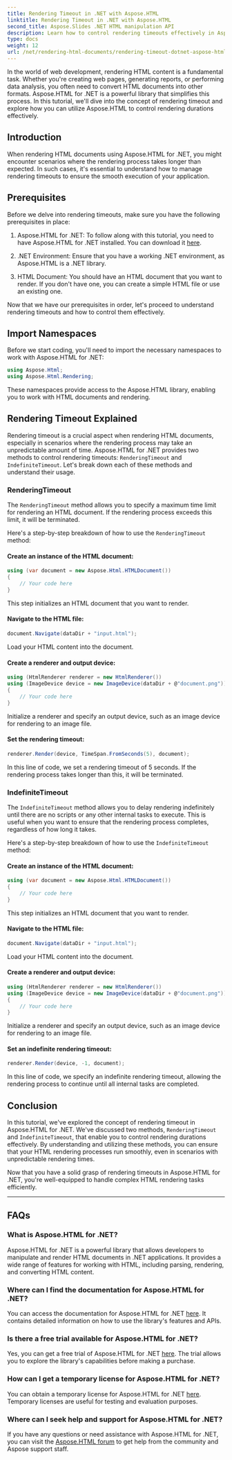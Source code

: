 ```yaml
---
title: Rendering Timeout in .NET with Aspose.HTML
linktitle: Rendering Timeout in .NET with Aspose.HTML
second_title: Aspose.Slides .NET HTML manipulation API
description: Learn how to control rendering timeouts effectively in Aspose.HTML for .NET. Explore rendering options and ensure smooth HTML document rendering.
type: docs
weight: 12
url: /net/rendering-html-documents/rendering-timeout-dotnet-aspose-html/
---
```


In the world of web development, rendering HTML content is a fundamental task. Whether you're creating web pages, generating reports, or performing data analysis, you often need to convert HTML documents into other formats. Aspose.HTML for .NET is a powerful library that simplifies this process. In this tutorial, we'll dive into the concept of rendering timeout and explore how you can utilize Aspose.HTML to control rendering durations effectively.

## Introduction

When rendering HTML documents using Aspose.HTML for .NET, you might encounter scenarios where the rendering process takes longer than expected. In such cases, it's essential to understand how to manage rendering timeouts to ensure the smooth execution of your application.

## Prerequisites

Before we delve into rendering timeouts, make sure you have the following prerequisites in place:

1. Aspose.HTML for .NET: To follow along with this tutorial, you need to have Aspose.HTML for .NET installed. You can download it [here](https://releases.aspose.com/html/net/).

2. .NET Environment: Ensure that you have a working .NET environment, as Aspose.HTML is a .NET library.

3. HTML Document: You should have an HTML document that you want to render. If you don't have one, you can create a simple HTML file or use an existing one.

Now that we have our prerequisites in order, let's proceed to understand rendering timeouts and how to control them effectively.

## Import Namespaces

Before we start coding, you'll need to import the necessary namespaces to work with Aspose.HTML for .NET:

```csharp
using Aspose.Html;
using Aspose.Html.Rendering;
```

These namespaces provide access to the Aspose.HTML library, enabling you to work with HTML documents and rendering.

## Rendering Timeout Explained

Rendering timeout is a crucial aspect when rendering HTML documents, especially in scenarios where the rendering process may take an unpredictable amount of time. Aspose.HTML for .NET provides two methods to control rendering timeouts: `RenderingTimeout` and `IndefiniteTimeout`. Let's break down each of these methods and understand their usage.

### RenderingTimeout

The `RenderingTimeout` method allows you to specify a maximum time limit for rendering an HTML document. If the rendering process exceeds this limit, it will be terminated.

Here's a step-by-step breakdown of how to use the `RenderingTimeout` method:

#### Create an instance of the HTML document:

   ```csharp
   using (var document = new Aspose.Html.HTMLDocument())
   {
       // Your code here
   }
   ```

   This step initializes an HTML document that you want to render.

#### Navigate to the HTML file:

   ```csharp
   document.Navigate(dataDir + "input.html");
   ```

   Load your HTML content into the document.

#### Create a renderer and output device:

   ```csharp
   using (HtmlRenderer renderer = new HtmlRenderer())
   using (ImageDevice device = new ImageDevice(dataDir + @"document.png"))
   {
       // Your code here
   }
   ```

   Initialize a renderer and specify an output device, such as an image device for rendering to an image file.

#### Set the rendering timeout:

   ```csharp
   renderer.Render(device, TimeSpan.FromSeconds(5), document);
   ```

   In this line of code, we set a rendering timeout of 5 seconds. If the rendering process takes longer than this, it will be terminated.

### IndefiniteTimeout

The `IndefiniteTimeout` method allows you to delay rendering indefinitely until there are no scripts or any other internal tasks to execute. This is useful when you want to ensure that the rendering process completes, regardless of how long it takes.

Here's a step-by-step breakdown of how to use the `IndefiniteTimeout` method:

#### Create an instance of the HTML document:

   ```csharp
   using (var document = new Aspose.Html.HTMLDocument())
   {
       // Your code here
   }
   ```

   This step initializes an HTML document that you want to render.

#### Navigate to the HTML file:

   ```csharp
   document.Navigate(dataDir + "input.html");
   ```

   Load your HTML content into the document.

#### Create a renderer and output device:

   ```csharp
   using (HtmlRenderer renderer = new HtmlRenderer())
   using (ImageDevice device = new ImageDevice(dataDir + @"document.png"))
   {
       // Your code here
   }
   ```

   Initialize a renderer and specify an output device, such as an image device for rendering to an image file.

#### Set an indefinite rendering timeout:

   ```csharp
   renderer.Render(device, -1, document);
   ```

   In this line of code, we specify an indefinite rendering timeout, allowing the rendering process to continue until all internal tasks are completed.

## Conclusion

In this tutorial, we've explored the concept of rendering timeout in Aspose.HTML for .NET. We've discussed two methods, `RenderingTimeout` and `IndefiniteTimeout`, that enable you to control rendering durations effectively. By understanding and utilizing these methods, you can ensure that your HTML rendering processes run smoothly, even in scenarios with unpredictable rendering times.

Now that you have a solid grasp of rendering timeouts in Aspose.HTML for .NET, you're well-equipped to handle complex HTML rendering tasks efficiently.

---

## FAQs

### What is Aspose.HTML for .NET?
   Aspose.HTML for .NET is a powerful library that allows developers to manipulate and render HTML documents in .NET applications. It provides a wide range of features for working with HTML, including parsing, rendering, and converting HTML content.

### Where can I find the documentation for Aspose.HTML for .NET?
   You can access the documentation for Aspose.HTML for .NET [here](https://reference.aspose.com/html/net/). It contains detailed information on how to use the library's features and APIs.

### Is there a free trial available for Aspose.HTML for .NET?
   Yes, you can get a free trial of Aspose.HTML for .NET [here](https://releases.aspose.com/). The trial allows you to explore the library's capabilities before making a purchase.

### How can I get a temporary license for Aspose.HTML for .NET?
   You can obtain a temporary license for Aspose.HTML for .NET [here](https://purchase.aspose.com/temporary-license/). Temporary licenses are useful for testing and evaluation purposes.

### Where can I seek help and support for Aspose.HTML for .NET?
   If you have any questions or need assistance with Aspose.HTML for .NET, you can visit the [Aspose.HTML forum](https://forum.aspose.com/) to get help from the community and Aspose support staff.




